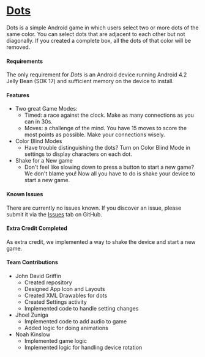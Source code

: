 # [Dots](https://github.com/jgriffin3/Dots)
Dots is a simple Android game in which users select two or more dots of the same color. You can select dots that are adjacent to each other but not diagonally. If you created a complete box, all the dots of that color will be removed.

#### Requirements
The only requirement for *Dots* is an Android device running Android 4.2 Jelly Bean (SDK 17) and sufficient memory on the device to install.

#### Features
* Two great Game Modes:
	* Timed: a race against the clock. Make as many connections as you can in 30s.
	* Moves: a challenge of the mind. You have 15 moves to score the most points as possible. Make your connections wisely.
* Color Blind Modes
	* Have trouble distinguishing the dots? Turn on Color Blind Mode in settings to display characters on each dot.
* Shake for a New game
	* Don't feel like slowing down to press a button to start a new game? We don't blame you! Now all you have to do is shake your device to start a new game.

#### Known Issues
There are currently no issues known. If you discover an issue, please submit it via the [Issues](https://github.com/jgriffin3/Dots/issues) tab on GitHub.

#### Extra Credit Completed
As extra credit, we implemented a way to shake the device and start a new game.

#### Team Contributions
* John David Griffin
	* Created repository
	* Designed App Icon and Layouts
	* Created XML Drawables for dots
	* Created Settings activity
	* Implemented code to handle setting changes
* Jhoel Zuniga
	* Implemented code to add audio to game
	* Added logic for doing animations
* Noah Kinslow
	* Implemented game logic
	* Implemented logic for handling device rotation
